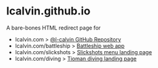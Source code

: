 # lcalvin.github.io
A bare-bones HTML redirect page for
- lcalvin.com > [@l-calvin GitHub Repository](https://github.com/l-calvin/)
- lcalvin.com/battleship > [Battleship web app](https://battleship.lcalvin.com/)
- lcalvin.com/slickshots > [Slickshots menu landing page](https://slickshots.lcalvin.com/)
- lcalvin.com/diving > [Tioman diving landing page](https://diving.lcalvin.com/)